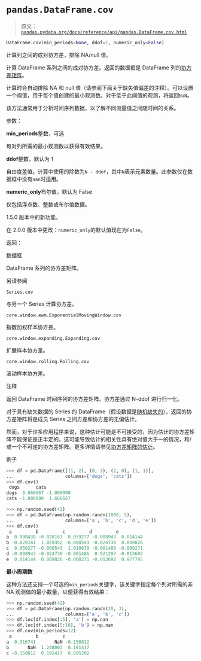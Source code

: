 # `pandas.DataFrame.cov`

> 原文：[`pandas.pydata.org/docs/reference/api/pandas.DataFrame.cov.html`](https://pandas.pydata.org/docs/reference/api/pandas.DataFrame.cov.html)

```py
DataFrame.cov(min_periods=None, ddof=1, numeric_only=False)
```

计算列之间的成对协方差，排除 NA/null 值。

计算 DataFrame 系列之间的成对协方差。返回的数据框是 DataFrame 列的[协方差矩阵](https://en.wikipedia.org/wiki/Covariance_matrix)。

计算时会自动排除 NA 和 null 值（请参阅下面关于缺失值偏差的注释）。可以设置一个阈值，用于每个值创建的最小观测数。对于低于此阈值的观测，将返回`NaN`。

该方法通常用于分析时间序列数据，以了解不同测量值之间随时间的关系。

参数：

**min_periods**整数，可选

每对列所需的最小观测数以获得有效结果。

**ddof**整数，默认为 1

自由度差值。计算中使用的除数为`N - ddof`，其中`N`表示元素数量。此参数仅在数据框中没有`nan`时适用。

**numeric_only**布尔值，默认为 False

仅包括浮点数、整数或布尔值数据。

1.5.0 版本中的新功能。

在 2.0.0 版本中更改：`numeric_only`的默认值现在为`False`。

返回：

数据框

DataFrame 系列的协方差矩阵。

另请参阅

`Series.cov`

与另一个 Series 计算协方差。

`core.window.ewm.ExponentialMovingWindow.cov`

指数加权样本协方差。

`core.window.expanding.Expanding.cov`

扩展样本协方差。

`core.window.rolling.Rolling.cov`

滚动样本协方差。

注释

返回 DataFrame 时间序列的协方差矩阵。协方差通过 N-ddof 进行归一化。

对于具有缺失数据的 Series 的 DataFrame（假设数据是[随机缺失的](https://en.wikipedia.org/wiki/Missing_data#Missing_at_random)），返回的协方差矩阵将是成员 Series 之间方差和协方差的无偏估计。

然而，对于许多应用程序来说，这种估计可能是不可接受的，因为估计的协方差矩阵不能保证是正半定的。这可能导致估计的相关性具有绝对值大于一的情况，和/或一个不可逆的协方差矩阵。更多详情请参见[协方差矩阵的估计](https://en.wikipedia.org/w/index.php?title=Estimation_of_covariance_matrices)。

例子

```py
>>> df = pd.DataFrame([(1, 2), (0, 3), (2, 0), (1, 1)],
...                   columns=['dogs', 'cats'])
>>> df.cov()
 dogs      cats
dogs  0.666667 -1.000000
cats -1.000000  1.666667 
```

```py
>>> np.random.seed(42)
>>> df = pd.DataFrame(np.random.randn(1000, 5),
...                   columns=['a', 'b', 'c', 'd', 'e'])
>>> df.cov()
 a         b         c         d         e
a  0.998438 -0.020161  0.059277 -0.008943  0.014144
b -0.020161  1.059352 -0.008543 -0.024738  0.009826
c  0.059277 -0.008543  1.010670 -0.001486 -0.000271
d -0.008943 -0.024738 -0.001486  0.921297 -0.013692
e  0.014144  0.009826 -0.000271 -0.013692  0.977795 
```

**最小周期数**

这种方法还支持一个可选的`min_periods`关键字，该关键字指定每个列对所需的非 NA 观测值的最小数量，以便获得有效结果：

```py
>>> np.random.seed(42)
>>> df = pd.DataFrame(np.random.randn(20, 3),
...                   columns=['a', 'b', 'c'])
>>> df.loc[df.index[:5], 'a'] = np.nan
>>> df.loc[df.index[5:10], 'b'] = np.nan
>>> df.cov(min_periods=12)
 a         b         c
a  0.316741       NaN -0.150812
b       NaN  1.248003  0.191417
c -0.150812  0.191417  0.895202 
```
